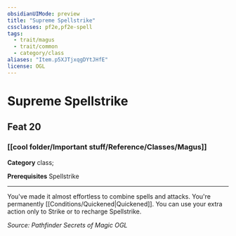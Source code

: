 ```yaml
---
obsidianUIMode: preview
title: "Supreme Spellstrike"
cssclasses: pf2e,pf2e-spell
tags:
  - trait/magus
  - trait/common
  - category/class
aliases: "Item.p5XJTjxqgDYtJHfE"
license: OGL
---
```

# Supreme Spellstrike
## Feat 20
### [[cool folder/Important stuff/Reference/Classes/Magus]]

**Category** class; 



**Prerequisites** Spellstrike
* * *
You've made it almost effortless to combine spells and attacks. You're permanently [[Conditions/Quickened|Quickened]]. You can use your extra action only to Strike or to recharge Spellstrike.

*Source: Pathfinder Secrets of Magic*
*OGL*